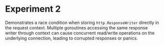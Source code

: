 # Experiment 2

Demonstrates a race condition when storing `http.ResponseWriter` directly in the request context.
Multiple goroutines accessing the same response writer through context can cause concurrent
read/write operations on the underlying connection, leading to corrupted responses or panics.
